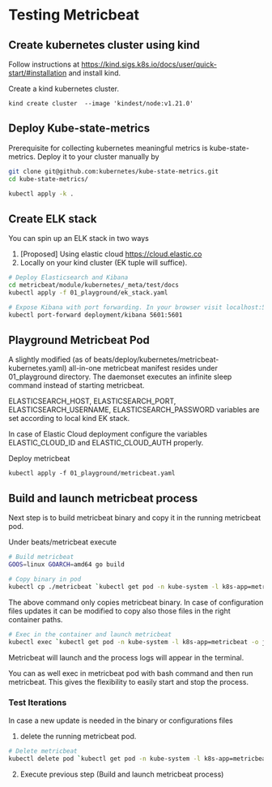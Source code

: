 # Testing Metricbeat


## Create kubernetes cluster using kind

Follow instructions at https://kind.sigs.k8s.io/docs/user/quick-start/#installation and install kind.

Create a kind kubernetes cluster.
```
kind create cluster  --image 'kindest/node:v1.21.0'
```

## Deploy Kube-state-metrics

Prerequisite for collecting kubernetes meaningful metrics is kube-state-metrics.
Deploy it to your cluster manually by
```bash
git clone git@github.com:kubernetes/kube-state-metrics.git
cd kube-state-metrics/

kubectl apply -k .
```

## Create ELK stack

You can spin up an ELK stack in two ways
1. [Proposed] Using elastic cloud https://cloud.elastic.co
2. Locally on your kind cluster (EK tuple will suffice).
```bash
# Deploy Elasticsearch and Kibana
cd metricbeat/module/kubernetes/_meta/test/docs
kubectl apply -f 01_playground/ek_stack.yaml

# Expose Kibana with port forwarding. In your browser visit localhost:5601
kubectl port-forward deployment/kibana 5601:5601
```


## Playground Metricbeat Pod

A slightly modified (as of beats/deploy/kubernetes/metricbeat-kubernetes.yaml) all-in-one metricbeat manifest resides under 01_playground directory.
The daemonset executes an infinite sleep command instead of starting metricbeat.

ELASTICSEARCH_HOST, ELASTICSEARCH_PORT, ELASTICSEARCH_USERNAME, ELASTICSEARCH_PASSWORD variables are set according to local kind EK stack.

In case of Elastic Cloud deployment configure the variables ELASTIC_CLOUD_ID and ELASTIC_CLOUD_AUTH properly.

Deploy metricbeat
```
kubectl apply -f 01_playground/metricbeat.yaml
```

## Build and launch metricbeat process

Next step is to build metricbeat binary and copy it in the running metricbeat pod.

Under beats/metricbeat execute

```bash
# Build metricbeat
GOOS=linux GOARCH=amd64 go build

# Copy binary in pod
kubectl cp ./metricbeat `kubectl get pod -n kube-system -l k8s-app=metricbeat -o jsonpath='{.items[].metadata.name}'`:/usr/share/metricbeat/ -n kube-system
````
The above command only copies metricbeat binary.
In case of configuration files updates it can be modified to copy also those files in the right container paths.

```bash
# Exec in the container and launch metricbeat
kubectl exec `kubectl get pod -n kube-system -l k8s-app=metricbeat -o jsonpath='{.items[].metadata.name}'` -n kube-system -- bash -c "metricbeat -e -c /etc/metricbeat.yml"
```
Metricbeat will launch and the process logs will appear in the terminal.

You can as well exec in metricbeat pod with bash command and then run metricbeat.
This gives the flexibility to easily start and stop the process.


### Test Iterations

In case a new update is needed in the binary or configurations files
1. delete the running metricbeat pod.
```bash
# Delete metricbeat
kubectl delete pod `kubectl get pod -n kube-system -l k8s-app=metricbeat -o jsonpath='{.items[].metadata.name}'`
```
2. Execute previous step (Build and launch metricbeat process)


